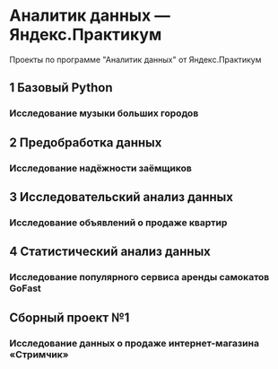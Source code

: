 # Аналитик данных — Яндекс.Практикум
Проекты по программе "Аналитик данных" от Яндекс.Практикум
## 1 Базовый Python
### Исследование музыки больших городов
## 2 Предобработка данных
### Исследование надёжности заёмщиков
## 3 Исследовательский анализ данных
### Исследование объявлений о продаже квартир
## 4 Статистический анализ данных
### Исследование популярного сервиса аренды самокатов GoFast
## Сборный проект №1
### Исследование данных о продаже интернет-магазина «Стримчик»

